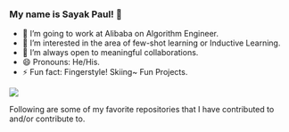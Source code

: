### My name is Sayak Paul! 👾

- 🔭 I’m going to work at Alibaba on Algorithm Engineer.
- 🌱 I’m interested in the area of few-shot learning or Inductive Learning.
- 👯 I’m always open to meaningful collaborations.
- 😄 Pronouns: He/His.
- ⚡ Fun fact: Fingerstyle! Skiing~ Fun Projects. 


<img src="https://github-readme-stats.vercel.app/api?username=Duan-JM&&show_icons=true&title_color=ffffff&icon_color=bb2acf&text_color=daf7dc&bg_color=191919">

Following are some of my favorite repositories that I have contributed to and/or contribute to. 

